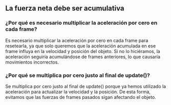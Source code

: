 ## La fuerza neta debe ser acumulativa
### ¿Por qué es necesario multiplicar la aceleración por cero en cada frame?
Es necesario multiplicar la aceleración por cero en cada frame para resetearla, ya que solo queremos que la aceleración acumulada en ese frame influya en la velocidad y 
posición del objeto. Si no lo hiciéramos, la aceleración seguiría acumulándose de frames anteriores, lo que causaría movimientos incorrectos.
### ¿Por qué se multiplica por cero justo al final de update()?
Se multiplica por cero justo al final de update() porque ya hemos utilizado la aceleración para actualizar la velocidad y la posición. De esta forma, evitamos que 
las fuerzas de frames pasados sigan afectando el objeto.
